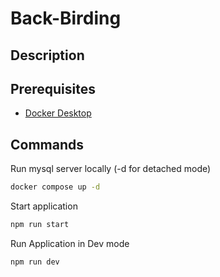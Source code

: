 # Back-Birding

## Description

## Prerequisites

* [Docker Desktop](https://www.docker.com/products/docker-desktop) 

## Commands

Run mysql server locally (-d for detached mode)

```bash
docker compose up -d 
```

Start application 

```bash
npm run start
```

Run Application in Dev mode

```bash
npm run dev
```